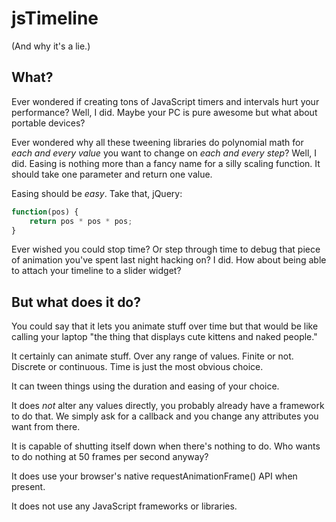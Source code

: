 jsTimeline
==========

(And why it's a lie.)

What?
-----

Ever wondered if creating tons of JavaScript timers and intervals hurt your performance? Well, I did. Maybe your PC is pure awesome but what about portable devices?

Ever wondered why all these tweening libraries do polynomial math for _each and every value_ you want to change on _each and every step_? Well, I did. Easing is nothing more than a fancy name for a silly scaling function. It should take one parameter and return one value.

Easing should be _easy_. Take that, jQuery:

```javascript
function(pos) {
    return pos * pos * pos;
}
```

Ever wished you could stop time? Or step through time to debug that piece of animation you've spent last night hacking on? I did. How about being able to attach your timeline to a slider widget?

But what does it do?
--------------------

You could say that it lets you animate stuff over time but that would be like calling your laptop "the thing that displays cute kittens and naked people."

It certainly can animate stuff. Over any range of values. Finite or not. Discrete or continuous. Time is just the most obvious choice.

It can tween things using the duration and easing of your choice.

It does _not_ alter any values directly, you probably already have a framework to do that. We simply ask for a callback and you change any attributes you want from there.

It is capable of shutting itself down when there's nothing to do. Who wants to do nothing at 50 frames per second anyway?

It does use your browser's native requestAnimationFrame() API when present.

It does not use any JavaScript frameworks or libraries.

